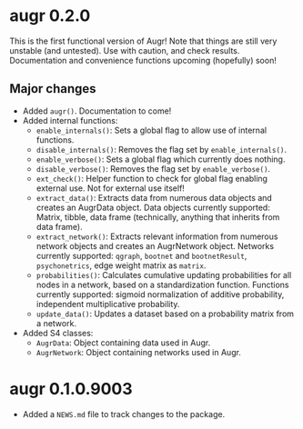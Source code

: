 # augr 0.2.0

This is the first functional version of Augr! Note that things are still very unstable (and untested). Use with caution, and check results. Documentation and convenience functions upcoming (hopefully) soon!

## Major changes

* Added `augr()`. Documentation to come!
* Added internal functions:
  * `enable_internals()`: Sets a global flag to allow use of internal functions.
  * `disable_internals()`: Removes the flag set by `enable_internals()`.
  * `enable_verbose()`: Sets a global flag which currently does nothing.
  * `disable_verbose()`: Removes the flag set by `enable_verbose()`.
  * `ext_check()`: Helper function to check for global flag enabling external use. Not for external use itself!
  * `extract_data()`: Extracts data from numerous data objects and creates an AugrData object. Data objects currently supported: Matrix, tibble, data frame (technically, anything that inherits from data frame).
  * `extract_network()`: Extracts relevant information from numerous network objects and creates an AugrNetwork object. Networks currently supported: `qgraph`, `bootnet` and `bootnetResult`, `psychonetrics`, edge weight matrix as `matrix`.
  * `probabilities()`: Calculates cumulative updating probabilities for all nodes in a network, based on a standardization function. Functions currently supported: sigmoid normalization of additive probability, independent multiplicative probability.
  * `update_data()`: Updates a dataset based on a probability matrix from a network.
* Added S4 classes:
  * `AugrData`: Object containing data used in Augr.
  * `AugrNetwork`: Object containing networks used in Augr.

# augr 0.1.0.9003

* Added a `NEWS.md` file to track changes to the package.

